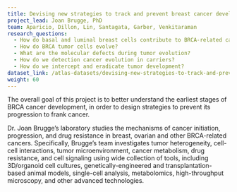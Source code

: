 ```yaml
---
title: Devising new strategies to track and prevent breast cancer development in BRCA mutation carriers
project_lead: Joan Brugge, PhD
team: Aparicio, Dillon, Lin, Santagata, Garber, Venkitaraman
research_questions:
  - How do basal and luminal breast cells contribute to BRCA-related cancers?
  - How do BRCA tumor cells evolve?
  - What are the molecular defects during tumor evolution?
  - How do we detection cancer evolution in carriers?
  - How do we intercept and eradicate tumor development?
dataset_link: /atlas-datasets/devising-new-strategies-to-track-and-prevent-breast-cancer-development-in-brca-mutation-carriers
weight: 60
---
```

The overall goal of this project is to better understand the earliest stages of BRCA cancer development, in order to design strategies to prevent its progression to frank cancer.

Dr. Joan Brugge’s laboratory studies the mechanisms of cancer initiation, progression, and drug resistance in breast, ovarian and other BRCA-related cancers. Specifically, Brugge’s team investigates tumor heterogeneity, cell-cell interactions, tumor microenvironment, cancer metabolism, drug resistance, and cell signaling using wide collection of tools, including 3D/organoid cell cultures, genetically-engineered and transplantation-based animal models, single-cell analysis, metabolomics, high-throughput microscopy, and other advanced technologies.
